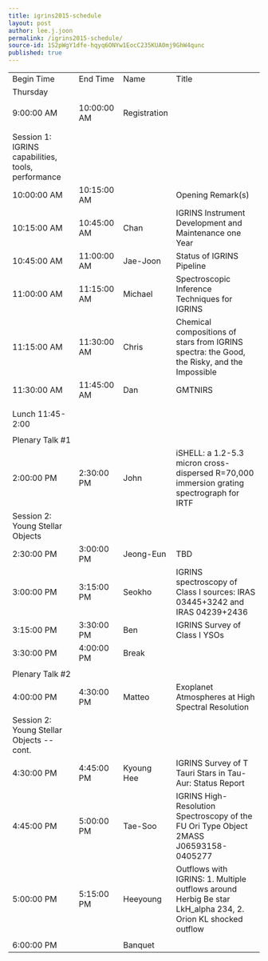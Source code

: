 ```yaml
---
title: igrins2015-schedule
layout: post
author: lee.j.joon
permalink: /igrins2015-schedule/
source-id: 1S2pWgY1dfe-hqyq6ONYw1EocC235KUA0mj9GhW4qunc
published: true
---
```

<table>
  <tr>
    <td>Begin Time</td>
    <td>End Time</td>
    <td>Name</td>
    <td>Title</td>
  </tr>
  <tr>
    <td>Thursday</td>
    <td></td>
    <td></td>
    <td></td>
  </tr>
  <tr>
    <td></td>
    <td></td>
    <td></td>
    <td></td>
  </tr>
  <tr>
    <td>9:00:00 AM</td>
    <td>10:00:00 AM</td>
    <td>Registration</td>
    <td></td>
  </tr>
  <tr>
    <td></td>
    <td></td>
    <td></td>
    <td></td>
  </tr>
  <tr>
    <td></td>
    <td></td>
    <td></td>
    <td></td>
  </tr>
  <tr>
    <td>Session 1: IGRINS capabilities, tools, performance</td>
    <td></td>
    <td></td>
    <td></td>
  </tr>
  <tr>
    <td>10:00:00 AM</td>
    <td>10:15:00 AM</td>
    <td></td>
    <td>Opening Remark(s)</td>
  </tr>
  <tr>
    <td>10:15:00 AM</td>
    <td>10:45:00 AM</td>
    <td>Chan</td>
    <td>IGRINS Instrument Development and Maintenance one Year</td>
  </tr>
  <tr>
    <td>10:45:00 AM</td>
    <td>11:00:00 AM</td>
    <td>Jae-Joon</td>
    <td>Status of IGRINS Pipeline</td>
  </tr>
  <tr>
    <td>11:00:00 AM</td>
    <td>11:15:00 AM</td>
    <td>Michael</td>
    <td>Spectroscopic Inference Techniques for IGRINS</td>
  </tr>
  <tr>
    <td>11:15:00 AM</td>
    <td>11:30:00 AM</td>
    <td>Chris</td>
    <td>Chemical compositions of stars from IGRINS spectra: the Good, the Risky,
and the Impossible</td>
  </tr>
  <tr>
    <td>11:30:00 AM</td>
    <td>11:45:00 AM</td>
    <td>Dan</td>
    <td>GMTNIRS</td>
  </tr>
  <tr>
    <td></td>
    <td></td>
    <td></td>
    <td></td>
  </tr>
  <tr>
    <td></td>
    <td></td>
    <td></td>
    <td></td>
  </tr>
  <tr>
    <td>Lunch 11:45-2:00</td>
    <td></td>
    <td></td>
    <td></td>
  </tr>
  <tr>
    <td></td>
    <td></td>
    <td></td>
    <td></td>
  </tr>
  <tr>
    <td>Plenary Talk #1</td>
    <td></td>
    <td></td>
    <td></td>
  </tr>
  <tr>
    <td>2:00:00 PM</td>
    <td>2:30:00 PM</td>
    <td>John</td>
    <td>iSHELL: a 1.2-5.3 micron cross-dispersed R=70,000 immersion grating spectrograph for IRTF</td>
  </tr>
  <tr>
    <td>Session 2: Young Stellar Objects</td>
    <td></td>
    <td></td>
    <td></td>
  </tr>
  <tr>
    <td>2:30:00 PM</td>
    <td>3:00:00 PM</td>
    <td>Jeong-Eun</td>
    <td>TBD</td>
  </tr>
  <tr>
    <td>3:00:00 PM</td>
    <td>3:15:00 PM</td>
    <td>Seokho</td>
    <td>IGRINS spectroscopy of Class I sources: IRAS 03445+3242 and IRAS 04239+2436</td>
  </tr>
  <tr>
    <td>3:15:00 PM</td>
    <td>3:30:00 PM</td>
    <td>Ben</td>
    <td>IGRINS Survey of Class I YSOs</td>
  </tr>
  <tr>
    <td>3:30:00 PM</td>
    <td>4:00:00 PM</td>
    <td>Break</td>
    <td></td>
  </tr>
  <tr>
    <td></td>
    <td></td>
    <td></td>
    <td></td>
  </tr>
  <tr>
    <td>Plenary Talk #2</td>
    <td></td>
    <td></td>
    <td></td>
  </tr>
  <tr>
    <td>4:00:00 PM</td>
    <td>4:30:00 PM</td>
    <td>Matteo</td>
    <td>Exoplanet Atmospheres at High Spectral Resolution</td>
  </tr>
  <tr>
    <td>Session 2: Young Stellar Objects -- cont.</td>
    <td></td>
    <td></td>
    <td></td>
  </tr>
  <tr>
    <td>4:30:00 PM</td>
    <td>4:45:00 PM</td>
    <td>Kyoung Hee</td>
    <td>IGRINS Survey of T Tauri Stars in Tau-Aur: Status Report</td>
  </tr>
  <tr>
    <td>4:45:00 PM</td>
    <td>5:00:00 PM</td>
    <td>Tae-Soo</td>
    <td>IGRINS High-Resolution Spectroscopy of the FU Ori Type Object 2MASS J06593158-0405277</td>
  </tr>
  <tr>
    <td>5:00:00 PM</td>
    <td>5:15:00 PM</td>
    <td>Heeyoung</td>
    <td>Outflows with IGRINS: 1. Multiple outflows around Herbig Be star LkH_alpha 234, 2. Orion KL shocked outflow</td>
  </tr>
  <tr>
    <td></td>
    <td></td>
    <td></td>
    <td></td>
  </tr>
  <tr>
    <td>6:00:00 PM</td>
    <td></td>
    <td>Banquet</td>
    <td></td>
  </tr>
</table>


